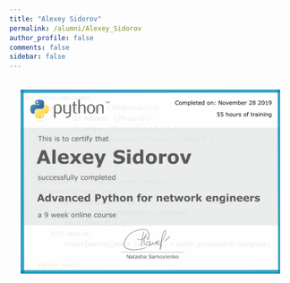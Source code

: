 ```yaml
---
title: "Alexey Sidorov"
permalink: /alumni/Alexey_Sidorov
author_profile: false
comments: false
sidebar: false
---
```


<div style="padding: 20px;">
  <img src="https://raw.githubusercontent.com/advpyneng/advpyneng.github.io/master/alumni/Alexey_Sidorov.png" alt="Advanced Python for network engineers">
</div>

